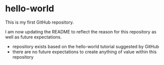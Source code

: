 # hello-world
This is my first GitHub repository.

I am now updating the README to reflect the reason for this repository as well as future expectations.

 - repository exists based on the hello-world tutorial suggested by GitHub
 - there are no future expectations to create anything of value within this repository
